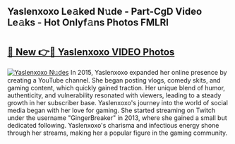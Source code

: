 ## Yaslenxoxo Le𝚊ked N𝚞de - Part-CgD Video Le𝚊ks - Hot Onlyf𝚊ns Photos FMLRl

# <h2><a href="http://ac46235.deff.icu/?id=Yaslenxoxo">🔗 New 👉🔴 Yaslenxoxo VIDEO Photos</a></h2>

[![Yaslenxoxo N𝚞des](https://i.imgur.com/rIISA9y.gif)](http://ac46235.deff.icu/?id=Yaslenxoxo)
In 2015, Yaslenxoxo expanded her online presence by creating a YouTube channel. She began posting vlogs, comedy skits, and gaming content, which quickly gained traction. Her unique blend of humor, authenticity, and vulnerability resonated with viewers, leading to a steady growth in her subscriber base. Yaslenxoxo's journey into the world of social media began with her love for gaming. She started streaming on Twitch under the username "GingerBreaker" in 2013, where she gained a small but dedicated following. Yaslenxoxo's charisma and infectious energy shone through her streams, making her a popular figure in the gaming community.

